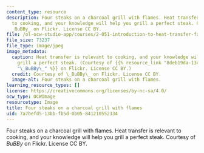 ```yaml
---
content_type: resource
description: Four steaks on a charcoal grill with flames. Heat transfer is relevant
  to cooking, and your knowledge will help you grill a perfect steak. Courtesy of
  _BuBBy_ on Flickr. License CC BY.
file: /ol-ocw-studio-app/courses/2-051-introduction-to-heat-transfer-fall-2015/7a7befd513bbfb5d0b05841210552334_2-051f15.jpg
file_size: 73237
file_type: image/jpeg
image_metadata:
  caption: Heat transfer is relevant to cooking, and your knowledge will help you
    grill a perfect steak. (Courtesy of {{% resource_link "8deb19da-13c6-4514-a816-ba8083b513fb"
    "\_BuBBy\_" %}} on Flickr. License CC BY.)
  credit: Courtesy of \_BuBBy\_ on Flickr. License CC BY.
  image-alt: Four steaks on a charcoal grill with flames.
learning_resource_types: []
license: https://creativecommons.org/licenses/by-nc-sa/4.0/
ocw_type: OCWImage
resourcetype: Image
title: Four steaks on a charcoal grill with flames
uid: 7a7befd5-13bb-fb5d-0b05-841210552334
---
```

Four steaks on a charcoal grill with flames. Heat transfer is relevant to cooking, and your knowledge will help you grill a perfect steak. Courtesy of _BuBBy_ on Flickr. License CC BY.